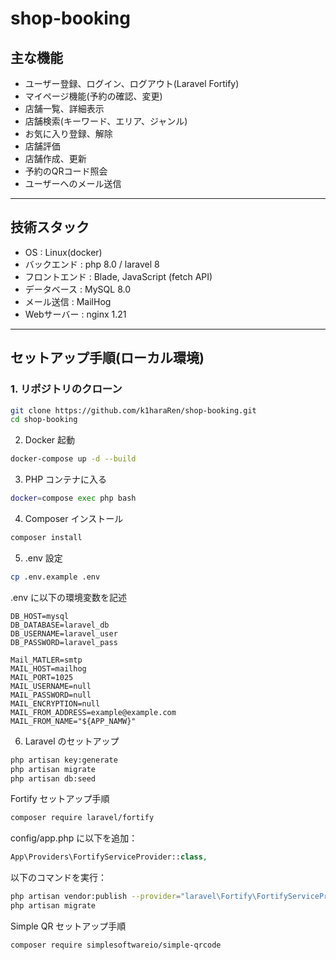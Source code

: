 # shop-booking

## 主な機能

- ユーザー登録、ログイン、ログアウト(Laravel Fortify)
- マイページ機能(予約の確認、変更)
- 店舗一覧、詳細表示
- 店舗検索(キーワード、エリア、ジャンル)
- お気に入り登録、解除
- 店舗評価
- 店舗作成、更新
- 予約のQRコード照会
- ユーザーへのメール送信

---

## 技術スタック

- OS : Linux(docker)
- バックエンド : php 8.0 / laravel 8
- フロントエンド : Blade, JavaScript (fetch API)
- データベース : MySQL 8.0
- メール送信 : MailHog
- Webサーバー : nginx 1.21

---

## セットアップ手順(ローカル環境)

### 1. リポジトリのクローン

```bash
git clone https://github.com/k1haraRen/shop-booking.git
cd shop-booking
```

2. Docker 起動
```bash
docker-compose up -d --build
```

3. PHP コンテナに入る
```bash
docker=compose exec php bash
```

4. Composer インストール
```bash
composer install
```
5. .env 設定
```bash
cp .env.example .env
```
.env に以下の環境変数を記述

```env
DB_HOST=mysql
DB_DATABASE=laravel_db
DB_USERNAME=laravel_user
DB_PASSWORD=laravel_pass

Mail_MATLER=smtp
MAIL_HOST=mailhog
MAIL_PORT=1025
MAIL_USERNAME=null
MAIL_PASSWORD=null
MAIL_ENCRYPTION=null
MAIL_FROM_ADDRESS=example@example.com
MAIL_FROM_NAME="${APP_NAMW}"
```
6. Laravel のセットアップ
```bash
php artisan key:generate
php artisan migrate
php artisan db:seed
```
Fortify セットアップ手順
```bash
composer require laravel/fortify
```
config/app.php に以下を追加：

```php
App\Providers\FortifyServiceProvider::class,
```
以下のコマンドを実行：

```bash
php artisan vendor:publish --provider="laravel\Fortify\FortifyServiceProvider"
php artisan migrate
```

Simple QR セットアップ手順
```bash
composer require simplesoftwareio/simple-qrcode
```
